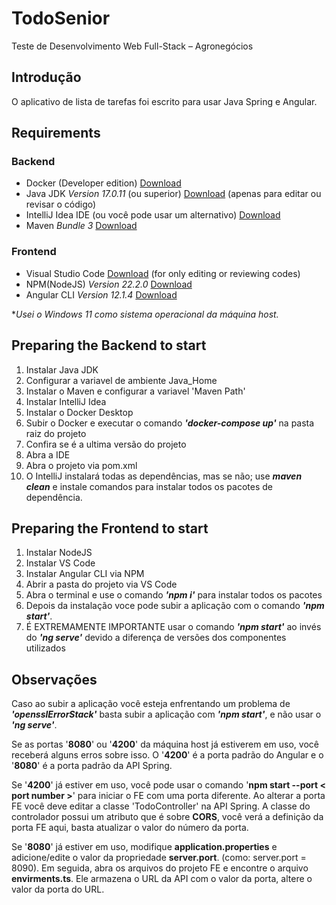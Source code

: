 # TodoSenior
Teste de Desenvolvimento Web Full-Stack – Agronegócios


## Introdução
O aplicativo de lista de tarefas foi escrito para usar Java Spring e Angular.

## Requirements

### Backend
- Docker (Developer edition) [Download](https://www.docker.com/products/docker-desktop/)
- Java JDK *Version 17.0.11* (ou superior) [Download](https://www.oracle.com/br/java/technologies/downloads/) (apenas para editar ou revisar o código)
- IntelliJ Idea IDE (ou você pode usar um alternativo) [Download](https://www.jetbrains.com/idea/download/)
- Maven *Bundle 3* [Download](https://maven.apache.org/download.cgi)

### Frontend
- Visual Studio Code [Download](https://code.visualstudio.com/download) (for only editing or reviewing codes)
- NPM(NodeJS) *Version 22.2.0* [Download](https://nodejs.org/en/download/)
- Angular CLI *Version 12.1.4* [Download](https://cli.angular.io/)

**Usei o Windows 11 como sistema operacional da máquina host.*

## Preparing the Backend to start

1. Instalar Java JDK
2. Configurar a variavel de ambiente Java_Home
3. Instalar o Maven e configurar a variavel 'Maven Path'
4. Instalar IntelliJ Idea
5. Instalar o Docker Desktop
6. Subir o Docker e executar o comando ***'docker-compose up'*** na pasta raiz do projeto
7. Confira se é a ultima versão do projeto
8. Abra a IDE
9. Abra o projeto via pom.xml
10. O IntelliJ instalará todas as dependências, mas se não; use ***maven clean*** e instale comandos para instalar todos os pacotes de dependência.

## Preparing the Frontend to start

1. Instalar NodeJS
2. Instalar VS Code
3. Instalar Angular CLI via NPM
4. Abrir a pasta do projeto via VS Code
5. Abra o terminal e use o comando ***'npm i'*** para instalar todos os pacotes
6. Depois da instalação voce pode subir a aplicação com o comando ***'npm start'***.
7. É EXTREMAMENTE IMPORTANTE usar o comando ***'npm start'*** ao invés do ***'ng serve'*** devido a diferença de versões dos componentes utilizados

## Observações
Caso ao subir a aplicação você esteja enfrentando um problema de ***'opensslErrorStack'*** basta subir a aplicação com ***'npm start'***, e não usar o ***'ng serve'***.

Se as portas '**8080**' ou '**4200**' da máquina host já estiverem em uso, você receberá alguns erros sobre isso. O '**4200**' é a porta padrão do Angular e o '**8080**' é a porta padrão da API Spring.

Se '**4200**' já estiver em uso, você pode usar o comando '**npm start --port < port number >**' para iniciar o FE com uma porta diferente. Ao alterar a porta FE você deve editar a classe 'TodoController' na API Spring. A classe do controlador possui um atributo que é sobre **CORS**, você verá a definição da porta FE aqui, basta atualizar o valor do número da porta.

Se '**8080**' já estiver em uso, modifique **application.properties** e adicione/edite o valor da propriedade **server.port**. (como: server.port = 8090). Em seguida, abra os arquivos do projeto FE e encontre o arquivo **envirments.ts**. Ele armazena o URL da API com o valor da porta, altere o valor da porta do URL.